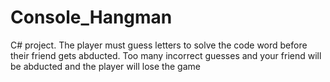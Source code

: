# Console_Hangman
C# project. The player must guess letters to solve the code word before their friend gets abducted. Too many incorrect guesses and your friend will be abducted and the player will lose the game
